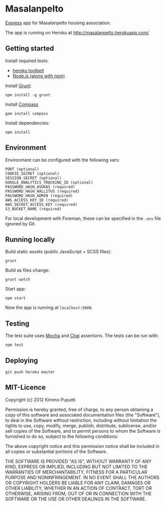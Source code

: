 # Masalanpelto

[Express](http://expressjs.com/) app for Masalanpelto housing association.

The app is running on Heroku at http://masalanpelto.herokuapp.com/

## Getting started

Install required tools:

* [heroku toolbelt](https://toolbelt.heroku.com/)
* [Node.js (along with npm)](http://nodejs.org/)

Install [Grunt](http://gruntjs.com/):

    npm install -g grunt

Install [Compass](http://compass-style.org/)

    gem install compass

Install dependencies:

    npm install

## Environment

Environment can be configured with the following vars:

    PORT (optional)
    COOKIE_SECRET (optional)
    SESSION_SECRET (optional)
    GOOGLE_ANALYTICS_TRACKING_ID (optional)
    PASSWORD_HASH_ASUKAS (required)
    PASSWORD_HASH_HALLITUS (required)
    PASSWORD_HASH_ADMIN (required)
    AWS_ACCESS_KEY_ID (required)
    AWS_SECRET_ACCESS_KEY (required)
    S3_BUCKET_NAME (required)

For local development with Foreman, these can be specified in the `.env` file
ignored by Git.

## Running locally

Build static assets (public JavaScript + SCSS files):

    grunt

Build as files change:

    grunt watch

Start app:

    npm start

Now the app is running at `localhost:5000`.

## Testing

The test suite uses [Mocha](http://visionmedia.github.com/mocha/) and
[Chai](http://chaijs.com/) assertions. The tests can be run with:

    npm test

## Deploying

    git push heroku master

## MIT-Licence

Copyright (c) 2012 Kimmo Puputti

Permission is hereby granted, free of charge, to any person obtaining
a copy of this software and associated documentation files (the
"Software"), to deal in the Software without restriction, including
without limitation the rights to use, copy, modify, merge, publish,
distribute, sublicense, and/or sell copies of the Software, and to
permit persons to whom the Software is furnished to do so, subject to
the following conditions:

The above copyright notice and this permission notice shall be
included in all copies or substantial portions of the Software.

THE SOFTWARE IS PROVIDED "AS IS", WITHOUT WARRANTY OF ANY KIND,
EXPRESS OR IMPLIED, INCLUDING BUT NOT LIMITED TO THE WARRANTIES OF
MERCHANTABILITY, FITNESS FOR A PARTICULAR PURPOSE AND
NONINFRINGEMENT. IN NO EVENT SHALL THE AUTHORS OR COPYRIGHT HOLDERS BE
LIABLE FOR ANY CLAIM, DAMAGES OR OTHER LIABILITY, WHETHER IN AN ACTION
OF CONTRACT, TORT OR OTHERWISE, ARISING FROM, OUT OF OR IN CONNECTION
WITH THE SOFTWARE OR THE USE OR OTHER DEALINGS IN THE SOFTWARE.
